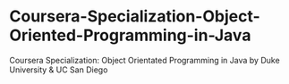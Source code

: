 # Coursera-Specialization-Object-Oriented-Programming-in-Java
Coursera Specialization: Object Orientated Programming in Java by Duke University &amp; UC San Diego

